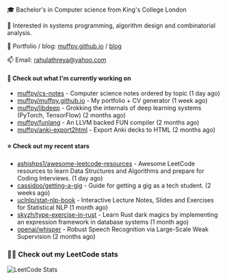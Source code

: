 🎓 Bachelor's in Computer science from King's College London  

🔭 Interested in systems programming, algorithm design and combinatorial analysis.

🤗 Portfolio / blog: [muffpy.github.io](https://muffpy.github.io/) / [blog](https://muffpy.github.io/blog)

📫 Email: [rahulathreya@yahoo.com](mailto:rahulathreya@yahoo.com)

#### 👷 Check out what I'm currently working on

- [muffpy/cs-notes](https://github.com/muffpy/cs-notes) - Computer science notes ordered by topic (1 day ago)
- [muffpy/muffpy.github.io](https://github.com/muffpy/muffpy.github.io) - My portfolio &#43; CV generator (1 week ago)
- [muffpy/libdeep](https://github.com/muffpy/libdeep) - Grokking the internals of deep learning systems (PyTorch, TensorFlow) (2 months ago)
- [muffpy/funlang](https://github.com/muffpy/funlang) - An LLVM backed FUN compiler  (2 months ago)
- [muffpy/anki-export2html](https://github.com/muffpy/anki-export2html) - Export Anki decks to HTML (2 months ago)

#### ⭐ Check out my recent stars

- [ashishps1/awesome-leetcode-resources](https://github.com/ashishps1/awesome-leetcode-resources) - Awesome LeetCode resources to learn Data Structures and Algorithms and prepare for Coding Interviews. (1 day ago)
- [cassidoo/getting-a-gig](https://github.com/cassidoo/getting-a-gig) - Guide for getting a gig as a tech student. (2 weeks ago)
- [uclnlp/stat-nlp-book](https://github.com/uclnlp/stat-nlp-book) - Interactive Lecture Notes, Slides and Exercises for Statistical NLP (1 month ago)
- [skyzh/type-exercise-in-rust](https://github.com/skyzh/type-exercise-in-rust) - Learn Rust dark magics by implementing an expression framework in database systems (1 month ago)
- [openai/whisper](https://github.com/openai/whisper) - Robust Speech Recognition via Large-Scale Weak Supervision (2 months ago)

### 👨‍💻 Check out my LeetCode stats
![LeetCode Stats](https://leetcode.card.workers.dev/lcascension?theme=unicorn&font=baloo&extension=null)
